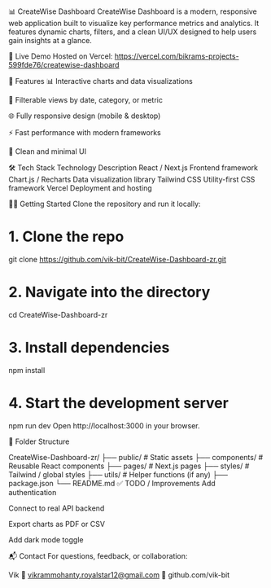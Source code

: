 📊 CreateWise Dashboard
CreateWise Dashboard is a modern, responsive web application built to visualize key performance metrics and analytics. It features dynamic charts, filters, and a clean UI/UX designed to help users gain insights at a glance.



🚀 Live Demo
Hosted on Vercel:
https://vercel.com/bikrams-projects-599fde76/createwise-dashboard




📁 Features
📊 Interactive charts and data visualizations

📅 Filterable views by date, category, or metric

🌐 Fully responsive design (mobile & desktop)

⚡ Fast performance with modern frameworks

🌈 Clean and minimal UI

🛠 Tech Stack
Technology	Description
React / Next.js	Frontend framework
Chart.js / Recharts	Data visualization library
Tailwind CSS	Utility-first CSS framework
Vercel	Deployment and hosting

🧑‍💻 Getting Started
Clone the repository and run it locally:


# 1. Clone the repo
git clone https://github.com/vik-bit/CreateWise-Dashboard-zr.git

# 2. Navigate into the directory
cd CreateWise-Dashboard-zr

# 3. Install dependencies
npm install

# 4. Start the development server
npm run dev
Open http://localhost:3000 in your browser.

🧹 Folder Structure

CreateWise-Dashboard-zr/
├── public/            # Static assets
├── components/        # Reusable React components
├── pages/             # Next.js pages
├── styles/            # Tailwind / global styles
├── utils/             # Helper functions (if any)
├── package.json
└── README.md
✅ TODO / Improvements
 Add authentication

 Connect to real API backend

 Export charts as PDF or CSV

 Add dark mode toggle

📬 Contact
For questions, feedback, or collaboration:

Vik
📧 vikrammohanty.royalstar12@gmail.com
🐙 github.com/vik-bit

